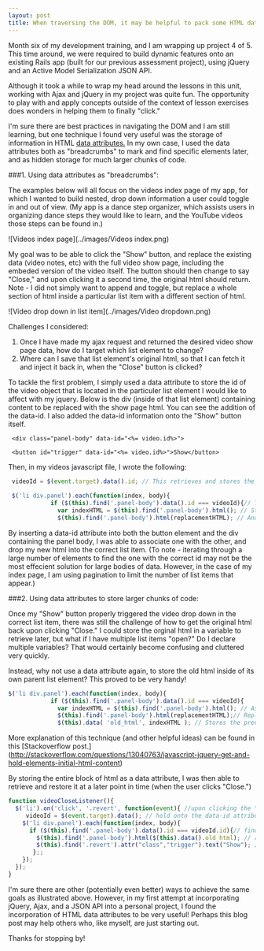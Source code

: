 ```yaml
---
layout: post
title: When traversing the DOM, it may be helpful to pack some HTML data attributes.
---
```


Month six of my development training, and I am wrapping up project 4 of 5.  This time around, we were required to build dynamic features onto an existing Rails app (built for our previous assessment project), using jQuery and an Active Model Serialization JSON API.  

Although it took a while to wrap my head around the lessons in this unit, working with Ajax and jQuery in my project was quite fun.  The opportunity to play with and apply concepts outside of the context of lesson exercises does wonders in helping them to finally "click."  

I'm sure there are best practices in navigating the DOM and I am still learning, but one technique I found very useful was the storage of information in HTML [data attributes.](http://www.w3schools.com/tags/att_global_data.asp)  In my own case, I used the data attributes both as "breadcrumbs" to mark and find specific elements later, and as hidden storage for much larger chunks of code.

###1. Using data attributes as "breadcrumbs":

The examples below will all focus on the videos index page of my app, for which I wanted to build nested, drop down information a user could toggle in and out of view.   (My app is a dance step organizer, which assists users in organizing dance steps they would like to learn, and the YouTube videos those steps can be found in.)


![Videos index page](../images/Videos index.png)


My goal was to be able to click the "Show" button, and replace the existing data (video notes, etc) with the full video show page, including the embeded version of the video itself.  The button should then change to say "Close," and upon clicking it a second time, the original html should return.  Note - I did not simply want to append and toggle, but replace a whole section of html inside a particular list item with a different section of html.  


![Video drop down in list item](../images/Video dropdown.png)

Challenges I considered:

1. Once I have made my ajax request and returned the desired video show page data, how do I target which list element to change? 
2. Where can I save that list element's original html, so that I can fetch it and inject it back in, when the "Close" button is clicked?



To tackle the first problem, I simply used a data attribute to store the id of the video object that is located in the particuler list element I would like to affect with my jquery.  Below is the div (inside of that list element) containing content to be replaced with the show page html.  You can see the addition of the data-id.  I also added the data-id information onto the "Show" button itself.

` <div class="panel-body" data-id="<%= video.id%>">`

` <button id="trigger" data-id="<%= video.id%>">Show</button>`

Then, in my videos javascript file, I wrote the following:

```javascript
 videoId = $(event.target).data().id; // This retrieves and stores the video id from the button element
 
 $('li div.panel').each(function(index, body){
            if ($(this).find('.panel-body').data().id === videoId){// This finds the panel body that is in the same <li> as the button that was clicked.
              var indexHTML = $(this).find('.panel-body').html(); // Stores the existing html in a variable
              $(this).find('.panel-body').html(replacementHTML); // And replaces that html with my video show page html
```
 
By inserting a data-id attribute into both the button element and the div containing the panel body, I was able to associate one with the other, and drop my new html into the correct list item.  (To note - iterating through a large number of elements to find the one with the correct id may not be the most effecient solution for large bodies of data.  However, in the case of my index page, I am using pagination to limit the number of list items that appear.)

###2. Using data attributes to store larger chunks of code:

Once my "Show" button properly triggered the video drop down in the correct list item, there was still the challenge of how to get the original html back upon clicking "Close."  I could store the orginal html in a variable to retrieve later, but what if I have multiple list items "open?"  Do I declare multiple variables?  That would certainly become confusing and cluttered very quickly.  

Instead, why not use a data attribute again, to store the old html inside of its own parent list element?  This proved to be very handy!


```javascript
$('li div.panel').each(function(index, body){
            if ($(this).find('.panel-body').data().id === videoId){
              var indexHTML = $(this).find('.panel-body').html(); // Assigns the existing html to a variable
              $(this).find('.panel-body').html(replacementHTML);// Replaces that html with my show page html
              $(this).data( 'old_html', indexHTML ); // Stores the previous html as a data attribute within its parent <li>
 ```

More explanation of this technique (and other helpful ideas) can be found in this [Stackoverflow post.] (http://stackoverflow.com/questions/13040763/javascript-jquery-get-and-hold-elements-initial-html-content)  

By storing the entire block of html as a data attribute, I was then able to retrieve and restore it at a later point in time (when the user clicks "Close.")

```javascript
function videoCloseListener(){
  $('li').on('click', '.revert', function(event){ //upon clicking the "Close" button
     videoId = $(event.target).data(); // hold onto the data-id attribute stored in the button
    $('li div.panel').each(function(index, body){
      if ($(this).find('.panel-body').data().id === videoId.id){// find the panel body with the corresponding data-id
        $(this).find('.panel-body').html($(this).data().old_html); // restore the original html
        $(this).find('.revert').attr("class","trigger").text("Show"); // change the button from "Close" back to "Show"
       };;
    });
  });
}
```


I'm sure there are other (potentially even better) ways to achieve the same goals as illustrated above.  However, in my first attempt at incorporating jQuery, Ajax, and a JSON API into a personal project, I found the incorporation of HTML data attributes to be very useful!  Perhaps this blog post may help others who, like myself, are just starting out.  

Thanks for stopping by!
















